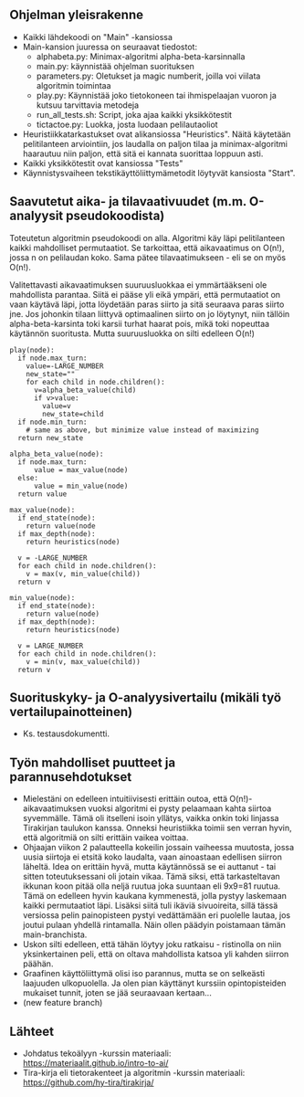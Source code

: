 ## Ohjelman yleisrakenne
* Kaikki lähdekoodi on "Main" -kansiossa
* Main-kansion juuressa on seuraavat tiedostot:
  * alphabeta.py: Minimax-algoritmi alpha-beta-karsinnalla
  * main.py: käynnistää ohjelman suorituksen
  * parameters.py: Oletukset ja magic numberit, joilla voi viilata algoritmin toimintaa
  * play.py: Käynnistää joko tietokoneen tai ihmispelaajan vuoron ja kutsuu tarvittavia metodeja
  * run_all_tests.sh: Script, joka ajaa kaikki yksikkötestit
  * tictactoe.py: Luokka, josta luodaan pelilautaoliot
* Heuristiikkatarkastukset ovat alikansiossa "Heuristics". Näitä käytetään pelitilanteen arviointiin, jos laudalla on paljon tilaa ja minimax-algoritmi haarautuu niin paljon, että sitä ei kannata suorittaa loppuun asti. 
* Kaikki yksikkötestit ovat kansiossa "Tests"
* Käynnistysvaiheen tekstikäyttöliittymämetodit löytyvät kansiosta "Start".

## Saavutetut aika- ja tilavaativuudet (m.m. O-analyysit pseudokoodista)
Toteutetun algoritmin pseudokoodi on alla. Algoritmi käy läpi pelitilanteen kaikki mahdolliset permutaatiot. Se tarkoittaa, että aikavaatimus on O(n!), jossa n on pelilaudan koko. Sama pätee tilavaatimukseen - eli se on myös O(n!).

Valitettavasti aikavaatimuksen suuruusluokkaa ei ymmärtääkseni ole mahdollista parantaa. Siitä ei pääse yli eikä ympäri, että permutaatiot on vaan käytävä läpi, jotta löydetään paras siirto ja sitä seuraava paras siirto jne. Jos johonkin tilaan liittyvä optimaalinen siirto on jo löytynyt, niin tällöin alpha-beta-karsinta toki karsii turhat haarat pois, mikä toki nopeuttaa käytännön suoritusta. Mutta suuruusluokka on silti edelleen O(n!)

  ```
  play(node):
    if node.max_turn:
      value=-LARGE_NUMBER
      new_state=""
      for each child in node.children():
        v=alpha_beta_value(child)
        if v>value:
          value=v
          new_state=child
    if node.min_turn:
      # same as above, but minimize value instead of maximizing
    return new_state
  ```

  ```
  alpha_beta_value(node):
    if node.max_turn:
        value = max_value(node)
    else:
        value = min_value(node)
    return value
  ```
  
  ```
  max_value(node):   
    if end_state(node):
      return value(node
    if max_depth(node):
      return heuristics(node)  

    v = -LARGE_NUMBER  
    for each child in node.children():  
      v = max(v, min_value(child))  
    return v
  ```  

  ```
  min_value(node):
    if end_state(node):
      return value(node)
    if max_depth(node):
      return heuristics(node)  
    
    v = LARGE_NUMBER
    for each child in node.children():
      v = min(v, max_value(child))
    return v
  ```

## Suorituskyky- ja O-analyysivertailu (mikäli työ vertailupainotteinen)
 * Ks. testausdokumentti.

## Työn mahdolliset puutteet ja parannusehdotukset
 * Mielestäni on edelleen intuitiivisesti erittäin outoa, että O(n!)-aikavaatimuksen vuoksi algoritmi ei pysty pelaamaan kahta siirtoa syvemmälle. Tämä oli itselleni isoin yllätys, vaikka onkin toki linjassa Tirakirjan taulukon kanssa. Onneksi heuristiikka toimii sen verran hyvin, että algoritmiä on silti erittäin vaikea voittaa.
 * Ohjaajan viikon 2 palautteella kokeilin jossain vaiheessa muutosta, jossa uusia siirtoja ei etsitä koko laudalta, vaan ainoastaan edellisen siirron läheltä. Idea on erittäin hyvä, mutta käytännössä se ei auttanut - tai sitten toteutuksessani oli jotain vikaa. Tämä siksi, että  tarkasteltavan ikkunan koon pitää olla neljä ruutua joka suuntaan eli 9x9=81 ruutua. Tämä on edelleen hyvin kaukana kymmenestä, jolla pystyy laskemaan kaikki permutaatiot läpi. Lisäksi siitä tuli ikäviä sivuoireita, sillä tässä versiossa pelin painopisteen pystyi vedättämään eri puolelle lautaa, jos joutui pulaan yhdellä rintamalla. Näin ollen päädyin poistamaan tämän main-branchista.
 * Uskon silti edelleen, että tähän löytyy joku ratkaisu - ristinolla on niin yksinkertainen peli, että on oltava mahdollista katsoa yli kahden siirron päähän.
 * Graafinen käyttöliittymä olisi iso parannus, mutta se on selkeästi laajuuden ulkopuolella. Ja olen pian käyttänyt kurssiin opintopisteiden mukaiset tunnit, joten se jää seuraavaan kertaan...
* (new feature branch)

## Lähteet
* Johdatus tekoälyyn -kurssin materiaali: https://materiaalit.github.io/intro-to-ai/
* Tira-kirja eli tietorakenteet ja algoritmin -kurssin materiaali: https://github.com/hy-tira/tirakirja/